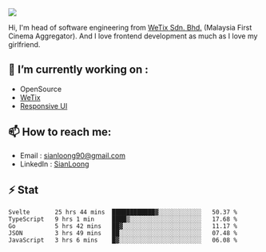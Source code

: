 <img align="center" src="https://github-readme-stats.vercel.app/api?username=si3nloong&show_icons=true&include_all_commits=true&hide_title=true" />

Hi, I'm head of software engineering from [WeTix Sdn. Bhd.](https://wetix.my) (Malaysia First Cinema Aggregator). And I love frontend development as much as I love my girlfriend.

## 🔭 I’m currently working on :
- OpenSource
- [WeTix](https://github.com/wetix)
- [Responsive UI](https://github.com/wetix/responsive-ui)

## 📫 How to reach me: 
- Email : sianloong90@gmail.com
- LinkedIn : [SianLoong](https://my.linkedin.com/in/lee-sian-loong-7b4a3037)

## ⚡ Stat
<!--START_SECTION:waka-->
```text
Svelte       25 hrs 44 mins  ████████████▓░░░░░░░░░░░░   50.37 % 
TypeScript   9 hrs 1 min     ████▒░░░░░░░░░░░░░░░░░░░░   17.68 % 
Go           5 hrs 42 mins   ██▓░░░░░░░░░░░░░░░░░░░░░░   11.17 % 
JSON         3 hrs 49 mins   ██░░░░░░░░░░░░░░░░░░░░░░░   07.48 % 
JavaScript   3 hrs 6 mins    █▓░░░░░░░░░░░░░░░░░░░░░░░   06.08 % 
```
<!--END_SECTION:waka-->

<!--
**si3nloong/si3nloong** is a ✨ _special_ ✨ repository because its `README.md` (this file) appears on your GitHub profile.

Here are some ideas to get you started:

- 🔭 I’m currently working on WeTix
- 🌱 I’m currently learning ...
- 👯 I’m looking to collaborate on ...
- 🤔 I’m looking for help with ...
- 💬 Ask me about ...
- 📫 How to reach me: ...
- 😄 Pronouns: ...
- ⚡ Fun fact: ...
-->
